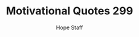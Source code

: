 ---
image: /assets/img/mq/mq_299_teresa.png
title: Motivational Quotes 299
categories:
  - Motivational Quotes
author: Hope Staff
notes: Motivational Quotes 299
embed: >-
  EMBED_GOES_HERE
transcript: >-
  SOME LINES OF TEXT START HERE
---